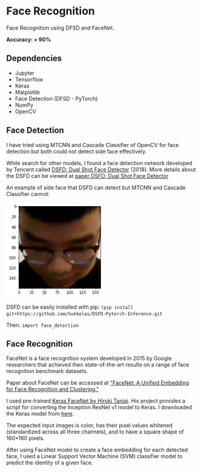 # Face Recognition
Face Recognition using DFSD and FaceNet.

**Accuracy: > 90%**
## Dependencies

- Jupyter
- Tensorflow
- Keras
- Matplotlib
- Face Detection (DFSD - PyTorch)
- NumPy
- OpenCV

## Face Detection
I have tried using MTCNN and Cascade Classifier of OpenCV for face detection but both could not detect side face effectively.

While search for other models, I found a face detection network developed by Tencent called [DSFD: Dual Shot Face Detector](https://github.com/Tencent/FaceDetection-DSFD) (2018).
More details about the DSFD can be viewed at [paper DSFD: Dual Shot Face Detector](https://arxiv.org/abs/1810.10220)

An example of side face that DSFD can detect but MTCNN and Cascade Classifier cannot:

![Side face detection](./testedFace.png?raw=true "Side face detection")

DSFD can be easily installed with pip:
`!pip install git+https://github.com/hukkelas/DSFD-Pytorch-Inference.git`

Then:
`import face_detection`

## Face Recognition

FaceNet is a face recognition system developed in 2015 by Google researchers that achieved then state-of-the-art results on a range of face recognition benchmark datasets.

Paper about FaceNet can be accessed at ["FaceNet: A Unified Embedding for Face Recognition and Clustering."](https://arxiv.org/abs/1503.03832)

I used pre-trained [Keras FaceNet by Hiroki Taniai](https://github.com/nyoki-mtl/keras-facenet). His project provides a script for converting the Inception ResNet v1 model to Keras. I downloaded the Keras model from [here](https://drive.google.com/drive/folders/1pwQ3H4aJ8a6yyJHZkTwtjcL4wYWQb7bn).

The expected input images is color, has their pixel values whitened (standardized across all three channels), and to have a square shape of 160×160 pixels.

After using FaceNet model to create a face embedding for each detected face, I used a Linear Support Vector Machine (SVM) classifier model to predict the identity of a given face.
